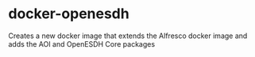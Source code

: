 # docker-openesdh

Creates a new docker image that extends the Alfresco docker image and adds the AOI and OpenESDH Core packages
